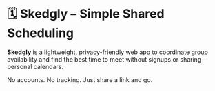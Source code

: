 # 🗓️ Skedgly – Simple Shared Scheduling

**Skedgly** is a lightweight, privacy-friendly web app to coordinate group availability and find the best time to meet without signups or sharing personal calendars.

No accounts. No tracking. Just share a link and go.
